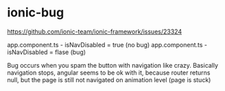 # ionic-bug

https://github.com/ionic-team/ionic-framework/issues/23324

app.component.ts - isNavDisabled = true (no bug)
app.component.ts - isNavDisabled = flase (bug)


Bug occurs when you spam the button with navigation like crazy. Basically navigation stops, angular seems to be ok with it, because router returns null, but the page is still not navigated on animation level (page is stuck)
